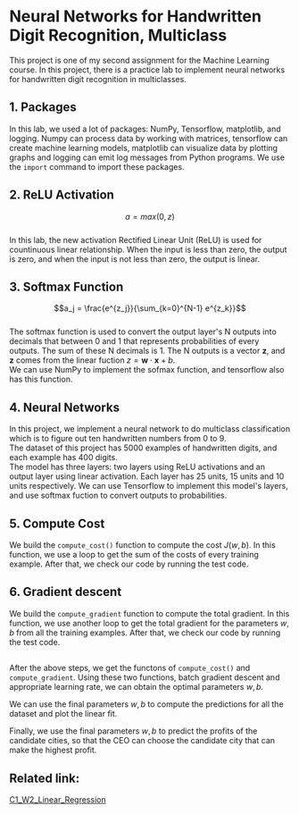 # Neural Networks for Handwritten Digit Recognition, Multiclass

This project is one of my second assignment for the Machine Learning course. In this project, there is a practice lab to implement neural networks for handwritten digit recognition in multiclasses.

## 1. Packages
In this lab, we used a lot of packages: NumPy, Tensorflow, matplotlib, and logging. Numpy can process data by working with matrices, tensorflow can create machine learning models, matplotlib can visualize data by plotting graphs and logging can emit log messages from Python programs. We use the `import` command to import these packages.  

## 2. ReLU Activation
$$a = max(0, z)$$  
In this lab, the new activation Rectified Linear Unit (ReLU) is used for countinuous linear relationship. When the input is less than zero, the output is zero, and when the input is not less than zero, the output is linear.  

## 3. Softmax Function
$$a_j = \frac{e^{z_j}}{\sum_{k=0}^{N-1} e^{z_k}}$$  
The softmax function is used to convert the output layer's N outputs into decimals that between 0 and 1 that represents probabilities of every outputs. The sum of these N decimals is 1.
The N outputs is a vector $\mathbf{z}$, and $\mathbf{z}$ comes from the linear fuction $z = \mathbf{w} \cdot \mathbf{x} + b$.    
We can use NumPy to implement the sofmax function, and tensorflow also has this function.  

## 4. Neural Networks
In this project, we implement a neural network to do multiclass classification which is to figure out ten handwritten numbers from 0 to 9.  
The dataset of this project has 5000 examples of handwritten digits, and each example has 400 digits.  
The model has three layers: two layers using ReLU activations and an output layer using linear activation. Each layer has 25 units, 15 units and 10 units respectively. 
We can use Tensorflow to implement this model's layers, and use softmax fuction to convert outputs to probabilities.  

## 5. Compute Cost
We build the `compute_cost()` function to compute the cost $J(w, b)$. In this function, we use a loop to get the sum of the costs of every training example. After that, we check our code by running the test code.

## 6. Gradient descent
We build the `compute_gradient` function to compute the total gradient. In this function, we use another loop to get the total gradient for the parameters $w, b$ from all the training examples. After that, we check our code by running the test code.

##
After the above steps, we get the functons of `compute_cost()` and `compute_gradient`. Using these two functions, batch gradient descent and appropriate learning rate, we can obtain the optimal parameters $w, b$.

We can use the final parameters $w, b$ to compute the predictions for all the dataset and plot the linear fit.

Finally, we use the final parameters $w, b$ to predict the profits of the candidate cities, so that the CEO can choose the candidate city that can make the highest profit.


## Related link: 
[C1_W2_Linear_Regression](https://github.com/x24-byte/CPSC5616CS_ML/blob/main/C1_W2_Linear_Regression.ipynb)
